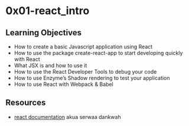 # 0x01-react_intro

## Learning Objectives
- How to create a basic Javascript application using React
- How to use the package create-react-app to start developing quickly with React
- What JSX is and how to use it
- How to use the React Developer Tools to debug your code
- How to use Enzyme’s Shadow rendering to test your application
- How to use React with Webpack & Babel


## Resources
- [react documentation](https://reactjs.org/)
akua serwaa dankwah